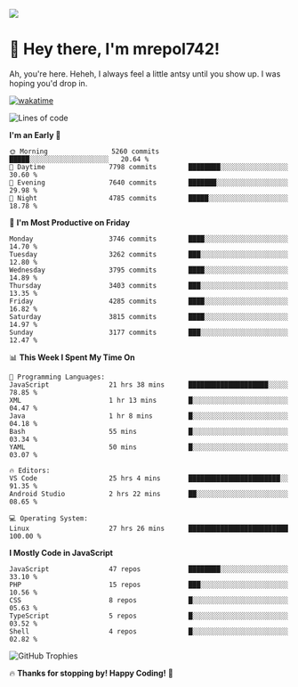 ![](https://media.tenor.com/FUEC3dPyVhEAAAAM/welcome-back-minions.gif)

# 👋 Hey there, I'm mrepol742!
Ah, you're here. Heheh, 
I always feel a little antsy until you show up. I was hoping you'd drop in.

[![wakatime](https://wakatime.com/badge/user/8ad4afa2-1a56-40d1-a949-4663473915b6.svg)](https://wakatime.com/@mrepol742)

<!--START_SECTION:mrepol742-->
![Lines of code](https://img.shields.io/badge/From%20Hello%20World%20I%27ve%20Written-20.0%20million%20lines%20of%20code-blue)

**I'm an Early 🐤** 

```text
🌞 Morning                5260 commits        █████░░░░░░░░░░░░░░░░░░░░   20.64 % 
🌆 Daytime                7798 commits        ████████░░░░░░░░░░░░░░░░░   30.60 % 
🌃 Evening                7640 commits        ███████░░░░░░░░░░░░░░░░░░   29.98 % 
🌙 Night                  4785 commits        █████░░░░░░░░░░░░░░░░░░░░   18.78 % 
```
📅 **I'm Most Productive on Friday** 

```text
Monday                   3746 commits        ████░░░░░░░░░░░░░░░░░░░░░   14.70 % 
Tuesday                  3262 commits        ███░░░░░░░░░░░░░░░░░░░░░░   12.80 % 
Wednesday                3795 commits        ████░░░░░░░░░░░░░░░░░░░░░   14.89 % 
Thursday                 3403 commits        ███░░░░░░░░░░░░░░░░░░░░░░   13.35 % 
Friday                   4285 commits        ████░░░░░░░░░░░░░░░░░░░░░   16.82 % 
Saturday                 3815 commits        ████░░░░░░░░░░░░░░░░░░░░░   14.97 % 
Sunday                   3177 commits        ███░░░░░░░░░░░░░░░░░░░░░░   12.47 % 
```


📊 **This Week I Spent My Time On** 

```text
💬 Programming Languages: 
JavaScript               21 hrs 38 mins      ████████████████████░░░░░   78.85 % 
XML                      1 hr 13 mins        █░░░░░░░░░░░░░░░░░░░░░░░░   04.47 % 
Java                     1 hr 8 mins         █░░░░░░░░░░░░░░░░░░░░░░░░   04.18 % 
Bash                     55 mins             █░░░░░░░░░░░░░░░░░░░░░░░░   03.34 % 
YAML                     50 mins             █░░░░░░░░░░░░░░░░░░░░░░░░   03.07 % 

🔥 Editors: 
VS Code                  25 hrs 4 mins       ███████████████████████░░   91.35 % 
Android Studio           2 hrs 22 mins       ██░░░░░░░░░░░░░░░░░░░░░░░   08.65 % 

💻 Operating System: 
Linux                    27 hrs 26 mins      █████████████████████████   100.00 % 
```

**I Mostly Code in JavaScript** 

```text
JavaScript               47 repos            ████████░░░░░░░░░░░░░░░░░   33.10 % 
PHP                      15 repos            ███░░░░░░░░░░░░░░░░░░░░░░   10.56 % 
CSS                      8 repos             █░░░░░░░░░░░░░░░░░░░░░░░░   05.63 % 
TypeScript               5 repos             █░░░░░░░░░░░░░░░░░░░░░░░░   03.52 % 
Shell                    4 repos             █░░░░░░░░░░░░░░░░░░░░░░░░   02.82 % 
```




<!--END_SECTION:mrepol742-->

![GitHub Trophies](https://github-profile-trophy.vercel.app/?username=mrepol742&theme=dracula)

🔥 **Thanks for stopping by! Happy Coding!** 🚀
